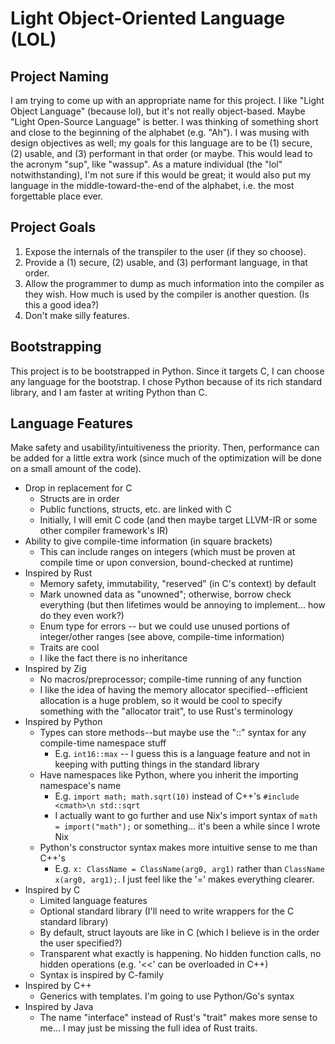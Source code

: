 # Light Object-Oriented Language (LOL)

## Project Naming

I am trying to come up with an appropriate name for this project.
I like "Light Object Language" (because lol), but it's not really object-based.
Maybe "Light Open-Source Language" is better.
I was thinking of something short and close to the beginning of the alphabet (e.g.
"Ah").
I was musing with design objectives as well; my goals for this language are to be 
(1) secure, (2) usable, and (3) performant in that order (or maybe.
This would lead to the acronym "sup", like "wassup".
As a mature individual (the "lol" notwithstanding), I'm not sure if this would be 
great; it would also put my language in the middle-toward-the-end of the alphabet,
i.e. the most forgettable place ever.

## Project Goals

1. Expose the internals of the transpiler to the user (if they so choose).
2. Provide a (1) secure, (2) usable, and (3) performant language, in that order.
3. Allow the programmer to dump as much information into the compiler as they wish.
How much is used by the compiler is another question. (Is this a good idea?)
4. Don't make silly features. 

## Bootstrapping

This project is to be bootstrapped in Python. Since it targets C, I can choose any 
language for the bootstrap. I chose Python because of its rich standard library,
and I am faster at writing Python than C.

## Language Features

Make safety and usability/intuitiveness the priority. Then, performance can be 
added for a little extra work (since much of the optimization will be done on a 
small amount of the code).

- Drop in replacement for C
  - Structs are in order
  - Public functions, structs, etc. are linked with C
  - Initially, I will emit C code (and then maybe target LLVM-IR or some other compiler framework's IR)
- Ability to give compile-time information (in square brackets)
  - This can include ranges on integers (which must be proven at compile time or upon conversion, bound-checked at runtime)
- Inspired by Rust
  - Memory safety, immutability, "reserved" (in C's context) by default
  - Mark unowned data as "unowned"; otherwise, borrow check everything (but then lifetimes would be annoying to implement... how do they even work?)
  - Enum type for errors -- but we could use unused portions of integer/other ranges (see above, compile-time information)
  - Traits are cool
  - I like the fact there is no inheritance
- Inspired by Zig
  - No macros/preprocessor; compile-time running of any function
  - I like the idea of having the memory allocator specified--efficient allocation is a huge problem, so it would be cool to specify something with the "allocator trait", to use Rust's terminology
- Inspired by Python
  - Types can store methods--but maybe use the "::" syntax for any compile-time namespace stuff
    - E.g. `int16::max` -- I guess this is a language feature and not in keeping with putting things in the standard library
  - Have namespaces like Python, where you inherit the importing namespace's name
    - E.g. `import math; math.sqrt(10)` instead of C++'s `#include <cmath>\n std::sqrt`
    - I actually want to go further and use Nix's import syntax of `math = import("math");` or something... it's been a while since I wrote Nix
  - Python's constructor syntax makes more intuitive sense to me than C++'s
    - E.g. `x: ClassName = ClassName(arg0, arg1)` rather than `ClassName x(arg0, arg1);`. I just feel like the '=' makes everything clearer.
- Inspired by C
  - Limited language features
  - Optional standard library (I'll need to write wrappers for the C standard library)
  - By default, struct layouts are like in C (which I believe is in the order the user specified?)
  - Transparent what exactly is happening. No hidden function calls, no hidden operations (e.g. '<<' can be overloaded in C++)
  - Syntax is inspired by C-family
- Inspired by C++
  - Generics with templates. I'm going to use Python/Go's syntax
- Inspired by Java
  - The name "interface" instead of Rust's "trait" makes more sense to me... I may just be missing the full idea of Rust traits.
